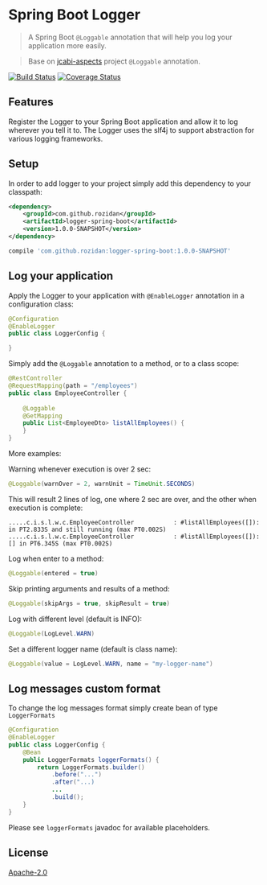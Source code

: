 # Spring Boot Logger
> A Spring Boot `@Loggable` annotation that will help you log your application more easily.

> Base on [jcabi-aspects](http://aspects.jcabi.com/annotation-loggable.html) project `@Loggable` annotation.

[![Build Status](https://travis-ci.org/rozidan/logger-spring-boot-starter.svg?branch=master)](https://travis-ci.org/rozidan/logger-spring-boot-starter)
[![Coverage Status](https://coveralls.io/repos/github/rozidan/logger-spring-boot-starter/badge.svg?branch=master)](https://coveralls.io/github/rozidan/logger-spring-boot-starter?branch=master)

## Features
Register the Logger to your Spring Boot application and allow it to log wherever you tell it to.
The Logger uses the slf4j to support abstraction for various logging frameworks.

## Setup

In order to add logger to your project simply add this dependency to your classpath:

```xml
<dependency>
    <groupId>com.github.rozidan</groupId>
    <artifactId>logger-spring-boot</artifactId>
    <version>1.0.0-SNAPSHOT</version>
</dependency>
```

```groovy
compile 'com.github.rozidan:logger-spring-boot:1.0.0-SNAPSHOT'
```

## Log your application

Apply the Logger to your application with `@EnableLogger` annotation in a configuration class:

```java
@Configuration
@EnableLogger
public class LoggerConfig {

}
```

Simply add the `@Loggable` annotation to a method, or to a class scope:

```java
@RestController
@RequestMapping(path = "/employees")
public class EmployeeController {
	
	@Loggable
	@GetMapping
	public List<EmployeeDto> listAllEmployees() {
	}
}
```
More examples:

Warning whenever execution is over 2 sec:
```java
@Loggable(warnOver = 2, warnUnit = TimeUnit.SECONDS)
```
This will result 2 lines of log, one where 2 sec are over, and the other when execution is complete:
```text
.....c.i.s.l.w.c.EmployeeController           : #listAllEmployees([]): in PT2.833S and still running (max PT0.002S)
.....c.i.s.l.w.c.EmployeeController           : #listAllEmployees([]): [] in PT6.345S (max PT0.002S)
```

Log when enter to a method:
```java
@Loggable(entered = true)
```

Skip printing arguments and results of a method:
```java
@Loggable(skipArgs = true, skipResult = true)
```

Log with different level (default is INFO):
```java
@Loggable(LogLevel.WARN)
```

Set a different logger name (default is class name):
```java
@Loggable(value = LogLevel.WARN, name = "my-logger-name")
```

## Log messages custom format

To change the log messages format simply create bean of type `LoggerFormats`

```java
@Configuration
@EnableLogger
public class LoggerConfig {
	@Bean
	public LoggerFormats loggerFormats() {
		return LoggerFormats.builder()
			.before("...")
			.after("...)
			...
			.build();
	}
}
```
Please see `loggerFormats` javadoc for available placeholders.



## License

[Apache-2.0](http://www.apache.org/licenses/LICENSE-2.0)
